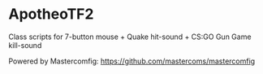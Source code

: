 # ApotheoTF2
Class scripts for 7-button mouse + Quake hit-sound + CS:GO Gun Game kill-sound

Powered by Mastercomfig: https://github.com/mastercoms/mastercomfig
